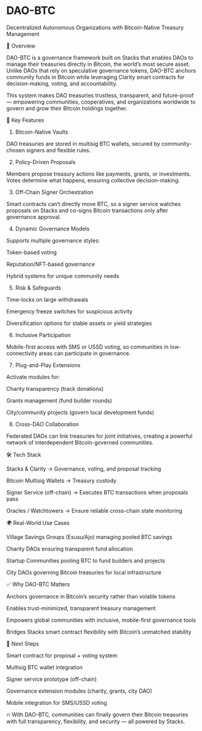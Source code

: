 # DAO-BTC 
Decentralized Autonomous Organizations with Bitcoin-Native Treasury Management

🚀 Overview

DAO-BTC is a governance framework built on Stacks that enables DAOs to manage their treasuries directly in Bitcoin, the world’s most secure asset.
Unlike DAOs that rely on speculative governance tokens, DAO-BTC anchors community funds in Bitcoin while leveraging Clarity smart contracts for decision-making, voting, and accountability.

This system makes DAO treasuries trustless, transparent, and future-proof — empowering communities, cooperatives, and organizations worldwide to govern and grow their Bitcoin holdings together.

🔧 Key Features
1. Bitcoin-Native Vaults

DAO treasuries are stored in multisig BTC wallets, secured by community-chosen signers and flexible rules.

2. Policy-Driven Proposals

Members propose treasury actions like payments, grants, or investments. Votes determine what happens, ensuring collective decision-making.

3. Off-Chain Signer Orchestration

Smart contracts can’t directly move BTC, so a signer service watches proposals on Stacks and co-signs Bitcoin transactions only after governance approval.

4. Dynamic Governance Models

Supports multiple governance styles:

Token-based voting

Reputation/NFT-based governance

Hybrid systems for unique community needs

5. Risk & Safeguards

Time-locks on large withdrawals

Emergency freeze switches for suspicious activity

Diversification options for stable assets or yield strategies

6. Inclusive Participation

Mobile-first access with SMS or USSD voting, so communities in low-connectivity areas can participate in governance.

7. Plug-and-Play Extensions

Activate modules for:

Charity transparency (track donations)

Grants management (fund builder rounds)

City/community projects (govern local development funds)

8. Cross-DAO Collaboration

Federated DAOs can link treasuries for joint initiatives, creating a powerful network of interdependent Bitcoin-governed communities.

🛠️ Tech Stack

Stacks & Clarity → Governance, voting, and proposal tracking

Bitcoin Multisig Wallets → Treasury custody

Signer Service (off-chain) → Executes BTC transactions when proposals pass

Oracles / Watchtowers → Ensure reliable cross-chain state monitoring

🌍 Real-World Use Cases

Village Savings Groups (Esusu/Ajo) managing pooled BTC savings

Charity DAOs ensuring transparent fund allocation

Startup Communities pooling BTC to fund builders and projects

City DAOs governing Bitcoin treasuries for local infrastructure

✅ Why DAO-BTC Matters

Anchors governance in Bitcoin’s security rather than volatile tokens

Enables trust-minimized, transparent treasury management

Empowers global communities with inclusive, mobile-first governance tools

Bridges Stacks smart contract flexibility with Bitcoin’s unmatched stability

📌 Next Steps

 Smart contract for proposal + voting system

 Multisig BTC wallet integration

 Signer service prototype (off-chain)

 Governance extension modules (charity, grants, city DAO)

 Mobile integration for SMS/USSD voting

🔥 With DAO-BTC, communities can finally govern their Bitcoin treasuries with full transparency, flexibility, and security — all powered by Stacks.
